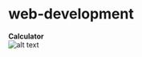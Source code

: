 # web-development
**Calculator**<br>
![alt text](https://github.com/AkashKobal/web-development/blob/main/output/calculator%20output.png)
